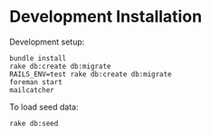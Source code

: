 Development Installation
=========================

Development setup:

```
bundle install
rake db:create db:migrate
RAILS_ENV=test rake db:create db:migrate
foreman start
mailcatcher
```

To load seed data:
```
rake db:seed
```
